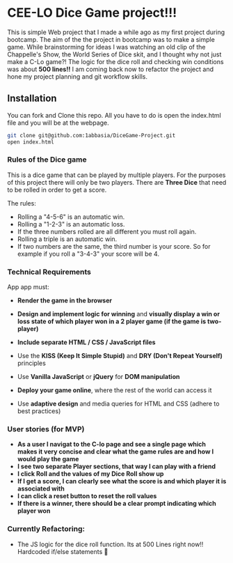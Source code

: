 # CEE-LO Dice Game project!!!

This is simple Web project that I made a while ago as my first project during bootcamp. The aim of the the project in bootcamp was to make a simple game.  While brainstorming for ideas I was watching an old clip of the Chappelle's Show, the World Series of Dice skit, and I thought why not just make a C-Lo game?!  The logic for the dice roll and checking win conditions was about 
**500 lines!!** I am coming back now to refactor the project and hone my project planning and git workflow skills. 

## Installation

You can fork and Clone this repo. All you have to do is open the index.html file and you will be at the webpage.

```bash
git clone git@github.com:1abbasia/DiceGame-Project.git
open index.html

```

### Rules of the Dice game 

This is a dice game that can be played by multiple players.  For the purposes of this project there will only be two players. There are **Three Dice** that need to be rolled in order to get a score.

The rules:

- Rolling a "4-5-6" is an automatic win.
- Rolling a "1-2-3" is an automatic loss.
- If the three numbers rolled are all different you must roll again.
- Rolling a triple is an automatic win.
- If two numbers are the same, the third number is your score. So for example if you roll a "3-4-3" your score will be 4. 


### Technical Requirements

App app must:

- **Render the game in the browser**
- **Design and implement logic for winning** and **visually display a win or loss state of which player won in a 2 player game (if the game is two-player)**
- **Include separate HTML / CSS / JavaScript files**


- Use the **KISS (Keep It Simple Stupid)** and **DRY (Don't Repeat Yourself)** principles
- Use **Vanilla JavaScript** or **jQuery** for **DOM manipulation**
- **Deploy your game online**, where the rest of the world can access it
- Use **adaptive design** and media queries for HTML and CSS (adhere to best practices)

### User stories (for MVP)

- **As a user I navigat to the C-lo page and see a single page which makes it very concise and clear what the game rules are and how I would play the game**
- **I see two separate Player sections, that way I can play with a friend**
- **I click Roll and the values of my Dice Roll show up**
- **If I get a score, I can clearly see what the score is and which player it is associated with**
- **I can click a reset button to reset the roll values**
- **If there is a winner, there should be a clear prompt indicating which player won**

### Currently Refactoring:
 - The JS logic for the dice roll function.  Its at 500 Lines right now!! Hardcoded if/else statements :vomiting_face:
